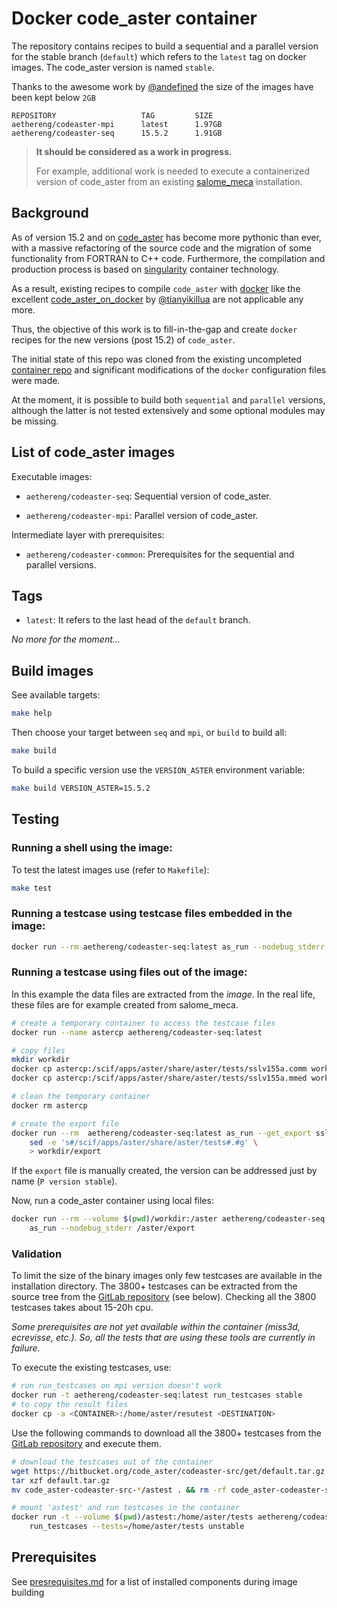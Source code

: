 # Docker code_aster container

The repository contains recipes to build a sequential and a parallel
version for the stable branch (`default`) which refers to the `latest`
tag on docker images.
The code_aster version is named `stable`.

Thanks to the awesome work by [@andefined](https://github.com/andefined) the size of the images have been kept below `2GB`
```
REPOSITORY                   TAG         SIZE
aethereng/codeaster-mpi      latest      1.97GB
aethereng/codeaster-seq      15.5.2      1.91GB
```


> **It should be considered as a work in progress.**
>
> For example, additional work is needed to execute a containerized version of
  code_aster from an existing
  [salome_meca](https://www.code-aster.org/spip.php?article295)
  installation.



## Background

As of version 15.2 and on [code_aster](https://code-aster.org) has become more pythonic than ever, with a massive refactoring of the source code and the migration of some functionality from FORTRAN to C++ code. Furthermore, the compilation and production process is based on [singularity](https://www.sylabs.io/docs/) container technology.

As a result, existing recipes to compile `code_aster` with [docker](https://www.docker.com/) like the excellent [code_aster_on_docker](https://github.com/tianyikillua/code_aster_on_docker) by [@tianyikillua](https://github.com/tianyikillua) are not applicable any more.

Thus, the objective of this work is to fill-in-the-gap and create `docker` recipes for the new versions (post 15.2) of `code_aster`.

The initial state of this repo was cloned from the existing uncompleted [container repo](https://github.com/codeaster/container) and significant modifications of the `docker` configuration files were made.

At the moment, it is possible to build both `sequential` and `parallel` versions, although the latter is not tested extensively and some optional modules may be missing.



## List of code_aster images

Executable images:

- `aethereng/codeaster-seq`: Sequential version of code_aster.

- `aethereng/codeaster-mpi`: Parallel version of code_aster.

Intermediate layer with prerequisites:

- `aethereng/codeaster-common`: Prerequisites for the sequential and
  parallel versions.


## Tags

- `latest`: It refers to the last head of the `default` branch.

*No more for the moment...*


## Build images

See available targets:

``` bash
make help
```

Then choose your target between `seq` and `mpi`, or `build` to build all:

``` bash
make build
```

To build a specific version use the `VERSION_ASTER` environment variable:

```bash
make build VERSION_ASTER=15.5.2
```

## Testing

### Running a shell using the image:

To test the latest images use (refer to `Makefile`):

``` bash
make test
```

### Running a testcase using testcase files embedded in the image:

``` bash
docker run --rm aethereng/codeaster-seq:latest as_run --nodebug_stderr --test zzzz100f
```

### Running a testcase using files out of the image:

In this example the data files are extracted from the *image*.
In the real life, these files are for example created from salome_meca.

``` bash
# create a temporary container to access the testcase files
docker run --name astercp aethereng/codeaster-seq:latest

# copy files
mkdir workdir
docker cp astercp:/scif/apps/aster/share/aster/tests/sslv155a.comm workdir/
docker cp astercp:/scif/apps/aster/share/aster/tests/sslv155a.mmed workdir/

# clean the temporary container
docker rm astercp

# create the export file
docker run --rm  aethereng/codeaster-seq:latest as_run --get_export sslv155a --nodebug_stderr | \
    sed -e 's#/scif/apps/aster/share/aster/tests#.#g' \
    > workdir/export
```

If the `export` file is manually created, the version can be addressed just
by name (`P version stable`).

Now, run a code_aster container using local files:

``` bash
docker run --rm --volume $(pwd)/workdir:/aster aethereng/codeaster-seq:latest \
    as_run --nodebug_stderr /aster/export
```

### Validation

To limit the size of the binary images only few testcases are available in the
installation directory.
The 3800+ testcases can be extracted from the source tree from the
[GitLab repository](https://gitlab.com/codeaster/src)
(see below).
Checking all the 3800 testcases takes about 15-20h cpu.

*Some prerequisites are not yet available within the container
(miss3d, ecrevisse, etc.). So, all the tests that are using these tools
are currently in failure.*

To execute the existing testcases, use:

``` bash
# run run_testcases on mpi version doesn't work
docker run -t aethereng/codeaster-seq:latest run_testcases stable
# to copy the result files
docker cp -a <CONTAINER>:/home/aster/resutest <DESTINATION>
```

Use the following commands to download all the 3800+ testcases from the
[GitLab repository](https://gitlab.com/codeaster/src) and
execute them.

``` bash
# download the testcases out of the container
wget https://bitbucket.org/code_aster/codeaster-src/get/default.tar.gz
tar xzf default.tar.gz
mv code_aster-codeaster-src-*/astest . && rm -rf code_aster-codeaster-src-*

# mount 'astest' and run testcases in the container
docker run -t --volume $(pwd)/astest:/home/aster/tests aethereng/codeaster-seq:latest \
    run_testcases --tests=/home/aster/tests unstable
```


## Prerequisites

See [presrequisites.md](./prerequisites.md) for a list of installed components during image building
